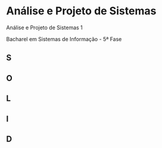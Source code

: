 Análise e Projeto de Sistemas
========

Análise e Projeto de Sistemas 1

Bacharel em Sistemas de Informação - 5ª Fase


<h2>S</h2>
<h2>O</h2>
<h2>L</h2>
<h2>I</h2>
<h2>D</h2>

